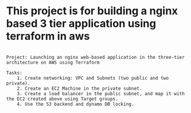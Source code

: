 # This project is for building a nginx based 3 tier application using terraform in aws


```

Project: Launching an nginx web-based application in the three-tier architecture on AWS using Terraform

Tasks:
	1. Create networking: VPC and Subnets (two public and two private).
	2. Create an EC2 Machine in the private subnet.
	3. Create a load balancer in the public subnet, and map it with the EC2 created above using Target groups.
	4. Use the S3 backend and dynamo DB locking.

```
